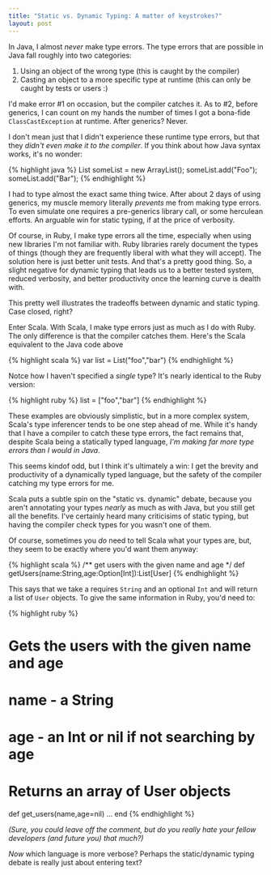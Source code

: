 ```yaml
--- 
title: "Static vs. Dynamic Typing: A matter of keystrokes?"
layout: post
---
```


In Java, I almost *never* make type errors.  The type errors that are possible in Java fall roughly into two categories:

1.  Using an object of the wrong type (this is caught by the compiler)
2.  Casting an object to a more specific type at runtime (this can only be caught by tests or users :)

I'd make error #1 on occasion, but the compiler catches it.  As to #2, before generics, I can count on my hands the number of times I got a bona-fide <code>ClassCastException</code> at runtime.  After generics?  Never.  

I don't mean just that I didn't experience these runtime type errors, but that they *didn't even make it to the compiler*.  If you think about how Java syntax works, it's no wonder:

{% highlight java %}
List<String> someList = new ArrayList<String>();
someList.add("Foo");
someList.add("Bar");
{% endhighlight %}

I had to type almost the exact same thing twice.  After about 2 days of using generics, my muscle memory literally *prevents* me from making type errors.  To even simulate one requires a pre-generics library call, or some herculean efforts.  An arguable win for static typing, if at the price of verbosity.

Of course, in Ruby, I make type errors all the time, especially when using new libraries I'm not familiar with.  Ruby libraries rarely document the types of things (though they are frequently liberal with what they will accept).  The solution here is just better unit tests.  And that's a pretty good thing.  So, a slight negative for dynamic typing that leads us to a better tested system, reduced verbosity, and better productivity once the learning curve is dealth with.

This pretty well illustrates the tradeoffs between dynamic and static typing.  Case closed, right?

Enter Scala.  With Scala, I make type errors just as much as I do with Ruby.  The only difference is that the compiler catches them.   Here's the Scala equivalent to the Java code above

{% highlight scala %}
var list = List("foo","bar")
{% endhighlight %}

Notce how I haven't specified a *single* type?  It's nearly identical to the Ruby version:

{% highlight ruby %}
list = ["foo","bar"]
{% endhighlight %}

These examples are obviously simplistic, but in a more complex system, Scala's type inferencer tends to be one
step ahead of me.  While it's handy that I have a compiler to catch these type errors, the fact remains that, despite Scala being a statically typed language, *I'm making far more type errors than I would in Java*.

This seems kindof odd, but I think it's ultimately a win: I get the brevity and productivity of a dynamically typed language, but the safety of the compiler catching my type errors for me.

Scala puts a subtle spin on the "static vs. dynamic" debate, because you aren't annotating your types *nearly* as much as with Java, but you still get all the benefits.  I've certainly heard many criticisims of static typing, but having the compiler check types for you wasn't one of them.

Of course, sometimes you *do* need to tell Scala what your types are, but, they seem to be exactly where you'd want them anyway:

{% highlight scala %}
/** get users with the given name and age */
def getUsers(name:String,age:Option[Int]):List[User]
{% endhighlight %}

This says that we take a requires <code>String</code> and an optional <code>Int</code> and will return a list of <code>User</code> objects.  To give the same information in Ruby, you'd need to:

{% highlight ruby %}
# Gets the users with the given name and age
#
# name - a String
# age - an Int or nil if not searching by age
#
# Returns an array of User objects
def get_users(name,age=nil)
    ...
end
{% endhighlight %}

_(Sure, you could leave off the comment, but do you really hate your fellow developers (*and* future you) that much?)_

*Now* which language is more verbose?  Perhaps the static/dynamic typing debate is really just about entering text?
